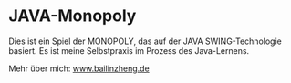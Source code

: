 # JAVA-Monopoly
Dies ist ein Spiel der MONOPOLY, das auf der JAVA SWING-Technologie basiert. Es ist meine Selbstpraxis im Prozess des Java-Lernens.



Mehr über mich: www.bailinzheng.de
